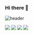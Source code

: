 ### Hi there 👋
![header](https://capsule-render.vercel.app/api?type=waving&color=auto&height=300&section=header&text=Dongpal&fontSize=100&animation=fadeIn&fontAlignY=38&desc=Just%20Dongha&descAlignY=60&descAlign=65)


<img id="python" src="https://img.shields.io/static/v1?style=for-the-badge&message=Python&color=000000&logo=Python&logoColor=FFFFFF&label="/>
<img id="html" src="https://img.shields.io/static/v1?style=for-the-badge&message=HTML5&color=000000&logo=HTML5&logoColor=FFFFFF&label="/>
<img id="node.js" src="https://img.shields.io/static/v1?style=for-the-badge&message=Node.js&color=000000&logo=Node.js&logoColor=FFFFFF&label=">
<img id="javascript" src="https://img.shields.io/static/v1?style=for-the-badge&message=Javascript&color=000000&logo=Javascript&logoColor=FFFFFF&label=">


<!--
**Dongpari/Dongpari** is a ✨ _special_ ✨ repository because its `README.md` (this file) appears on your GitHub profile.

Here are some ideas to get you started:

- 🔭 I’m currently working on ...
- 🌱 I’m currently learning ...
- 👯 I’m looking to collaborate on ...
- 🤔 I’m looking for help with ...
- 💬 Ask me about ...
- 📫 How to reach me: ...
- 😄 Pronouns: ...
- ⚡ Fun fact: ...
-->
